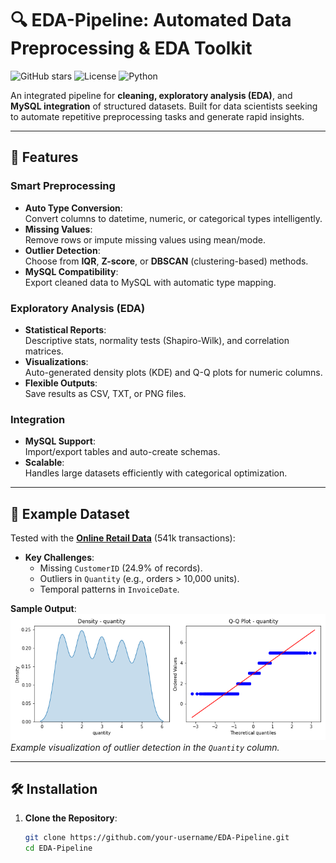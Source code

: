 # 🔍 EDA-Pipeline: Automated Data Preprocessing & EDA Toolkit

![GitHub stars](https://img.shields.io/github/stars/your-username/EDA-Pipeline?style=social)
![License](https://img.shields.io/badge/License-MIT-blue)
![Python](https://img.shields.io/badge/Python-3.8%2B-success)

An integrated pipeline for **cleaning, exploratory analysis (EDA)**, and **MySQL integration** of structured datasets. Built for data scientists seeking to automate repetitive preprocessing tasks and generate rapid insights.

---

## 🚀 Features

### **Smart Preprocessing**
- **Auto Type Conversion**:  
  Convert columns to datetime, numeric, or categorical types intelligently.
- **Missing Values**:  
  Remove rows or impute missing values using mean/mode.
- **Outlier Detection**:  
  Choose from **IQR**, **Z-score**, or **DBSCAN** (clustering-based) methods.
- **MySQL Compatibility**:  
  Export cleaned data to MySQL with automatic type mapping.

### **Exploratory Analysis (EDA)**
- **Statistical Reports**:  
  Descriptive stats, normality tests (Shapiro-Wilk), and correlation matrices.
- **Visualizations**:  
  Auto-generated density plots (KDE) and Q-Q plots for numeric columns.
- **Flexible Outputs**:  
  Save results as CSV, TXT, or PNG files.

### **Integration**
- **MySQL Support**:  
  Import/export tables and auto-create schemas.
- **Scalable**:  
  Handles large datasets efficiently with categorical optimization.

---

## 📂 Example Dataset

Tested with the **[Online Retail Data](https://www.kaggle.com/datasets/ertugrulesol/online-retail-data)** (541k transactions):
- **Key Challenges**:  
  - Missing `CustomerID` (24.9% of records).  
  - Outliers in `Quantity` (e.g., orders > 10,000 units).  
  - Temporal patterns in `InvoiceDate`.

**Sample Output**:  
![Density Plot](plots/Quantity_distribution.png)  
*Example visualization of outlier detection in the `Quantity` column.*

---

## 🛠️ Installation

1. **Clone the Repository**:
   ```bash
   git clone https://github.com/your-username/EDA-Pipeline.git
   cd EDA-Pipeline
